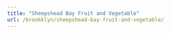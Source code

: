 ```yaml
---
title: "Sheepshead Bay Fruit and Vegetable"
url: /brookklyn/sheepshead-bay-fruit-and-vegetable/
---
```

